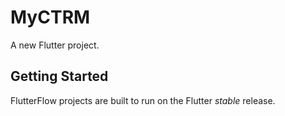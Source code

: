 # MyCTRM

A new Flutter project.

## Getting Started

FlutterFlow projects are built to run on the Flutter _stable_ release.
